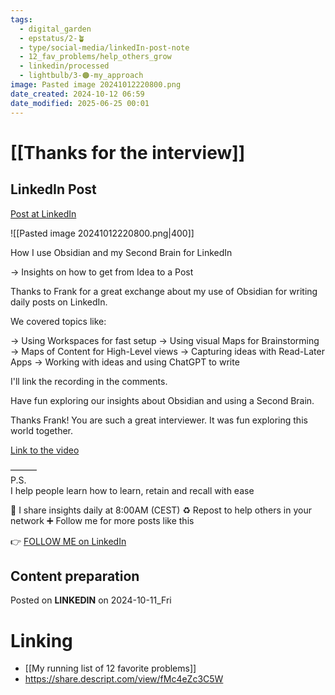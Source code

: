 ```yaml
---
tags:
  - digital_garden
  - epstatus/2-🪴
  - type/social-media/linkedIn-post-note
  - 12_fav_problems/help_others_grow
  - linkedin/processed
  - lightbulb/3-🟠-my_approach
image: Pasted image 20241012220800.png
date_created: 2024-10-12 06:59
date_modified: 2025-06-25 00:01
---
```

# [[Thanks for the interview]]

## LinkedIn Post

[Post at LinkedIn](https://www.linkedin.com/posts/sebastiankamilli_how-i-use-obsidian-and-my-second-brain-for-activity-7250747016245383168-E6ao?utm_source=share&utm_medium=member_desktop)

![[Pasted image 20241012220800.png|400]]

How I use Obsidian and my Second Brain for LinkedIn

→ Insights on how to get from Idea to a Post

Thanks to Frank for a great exchange about my use of Obsidian for writing daily posts on LinkedIn. 

We covered topics like:

→ Using Workspaces for fast setup
→ Using visual Maps for Brainstorming
→ Maps of Content for High-Level views
→ Capturing ideas with Read-Later Apps
→ Working with ideas and using ChatGPT to write

I'll link the recording in the comments. 

Have fun exploring our insights about Obsidian and using a  Second Brain. 

Thanks Frank! 
You are such a great interviewer. 
It was fun exploring this world together. 

[Link to the video](https://share.descript.com/view/fMc4eZc3C5W) 

———  
P.S.  
I help people learn how to learn, retain and recall with ease

🔔 I share insights daily at 8:00AM (CEST)
♻ Repost to help others in your network
➕ Follow me for more posts like this

👉 [FOLLOW ME on LinkedIn](https://www.linkedin.com/comm/mynetwork/discovery-see-all?usecase=PEOPLE_FOLLOWS&followMember=sebastiankamilli)

## Content preparation

Posted on **LINKEDIN** on 2024-10-11_Fri

# Linking

+ [[My running list of 12 favorite problems]]
+ https://share.descript.com/view/fMc4eZc3C5W